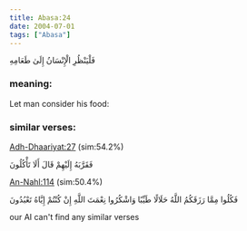 ```yaml
---
title: Abasa:24
date: 2004-07-01
tags: ["Abasa"]
---
```

فَلْيَنْظُرِ الْإِنْسَانُ إِلَىٰ طَعَامِهِ
### meaning: 
Let man consider his food:
### similar verses: 

[Adh-Dhaariyat:27](/51/27) (sim:54.2%)

فَقَرَّبَهُ إِلَيْهِمْ قَالَ أَلَا تَأْكُلُونَ

[An-Nahl:114](/16/114) (sim:50.4%)

فَكُلُوا مِمَّا رَزَقَكُمُ اللَّهُ حَلَالًا طَيِّبًا وَاشْكُرُوا نِعْمَتَ اللَّهِ إِنْ كُنْتُمْ إِيَّاهُ تَعْبُدُونَ

our AI can't find any similar verses


